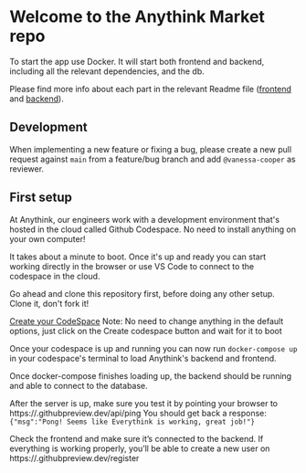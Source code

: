 # Welcome to the Anythink Market repo

To start the app use Docker. It will start both frontend and backend, including all the relevant dependencies, and the db.

Please find more info about each part in the relevant Readme file ([frontend](frontend/readme.md) and [backend](backend/README.md)).

## Development

When implementing a new feature or fixing a bug, please create a new pull request against `main` from a feature/bug branch and add `@vanessa-cooper` as reviewer.

## First setup

At Anythink, our engineers work with a development environment that's hosted in the cloud called Github Codespace. No need to install anything on your own computer!

It takes about a minute to boot. Once it's up and ready you can start working directly in the browser or use VS Code to connect to the codespace in the cloud.

Go ahead and clone this repository first, before doing any other setup. Clone it, don't fork it!

[Create your CodeSpace](https://github.com/codespaces/new?hide_repo_select=true&ref=main&repo=558990617)
Note: No need to change anything in the default options, just click on the Create codespace button and wait for it to boot

Once your codespace is up and running you can now run `docker-compose up` in your codespace's terminal to load Anythink's backend and frontend.

Once docker-compose finishes loading up, the backend should be running and able to connect to the database.

After the server is up, make sure you test it by pointing your browser to https://<your domain>.githubpreview.dev/api/ping
You should get back a response: `{"msg":"Pong! Seems like Everythink is working, great job!"}`

Check the frontend and make sure it’s connected to the backend.
If everything is working properly, you’ll be able to create a new user on https://<your domain>.githubpreview.dev/register